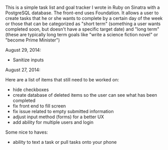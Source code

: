 This is a simple task list and goal tracker I wrote in Ruby on Sinatra with a PostgreSQL database. The front-end uses Foundation. It allows a user to create tasks that he or she wants to complete by a certain day of the week or those that can be categorized as "short term" (something a user wants completed soon, but doesn't have a specific target date) and "long term" (these are typically long term goals like "write a science fiction novel" or "become Prime Minister")

August 29, 2014:
- Sanitize inputs

August 27, 2014:

Here are a list of items that still need to be worked on:
- hide checkboxes
- create database of deleted items so the user can see what has been completed
- fix front end to fill screen
- fix issue related to empty submitted information
- adjust input method (forms) for a better UX
- add ability for multiple users and login

Some nice to haves:
- ability to text a task or pull tasks onto your phone
